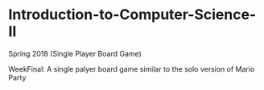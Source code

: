 # Introduction-to-Computer-Science-II
Spring 2018 (Single Player Board Game)

WeekFinal: 
  A single palyer board game similar to the solo version of Mario Party
